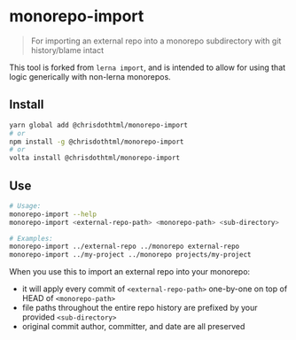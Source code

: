 # monorepo-import

> For importing an external repo into a monorepo subdirectory with git history/blame intact

This tool is forked from `lerna import`, and is intended to allow for using that logic generically with non-lerna monorepos.

## Install

```sh
yarn global add @chrisdothtml/monorepo-import
# or
npm install -g @chrisdothtml/monorepo-import
# or
volta install @chrisdothtml/monorepo-import
```

## Use

```sh
# Usage:
monorepo-import --help
monorepo-import <external-repo-path> <monorepo-path> <sub-directory>

# Examples:
monorepo-import ../external-repo ../monorepo external-repo
monorepo-import ../my-project ../monorepo projects/my-project
```

When you use this to import an external repo into your monorepo:

- it will apply every commit of `<external-repo-path>` one-by-one on top of HEAD of `<monorepo-path>`
- file paths throughout the entire repo history are prefixed by your provided `<sub-directory>`
- original commit author, committer, and date are all preserved
